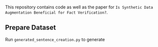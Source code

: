 This repository contains code as well as the paper for `Is Synthetic Data Augmentation Beneficial for Fact Verification?`.

## Prepare Dataset
Run `generated_sentence_creation.py` to generate

